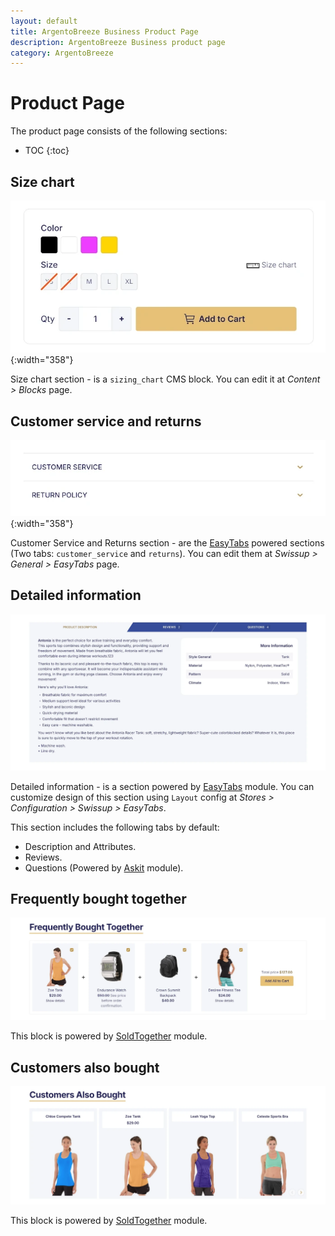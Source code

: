 ```yaml
---
layout: default
title: ArgentoBreeze Business Product Page
description: ArgentoBreeze Business product page
category: ArgentoBreeze
---
```


# Product Page

The product page consists of the following sections:

* TOC
{:toc}

## Size chart

![Sizing Chart](/images/m2/argento-breeze/business/product/size-chart-696x336.webp){:width="358"}

Size chart section - is a `sizing_chart` CMS block. You can edit it at
_Content > Blocks_ page.

## Customer service and returns

![Free shipping](/images/m2/argento-breeze/business/product/customer-service-696x168.webp){:width="358"}

Customer Service and Returns section - are the [EasyTabs](/m2/extensions/easytabs/)
powered sections (Two tabs: `customer_service` and `returns`). You can edit them at
_Swissup > General > EasyTabs_ page.

## Detailed information

![Easytabs](/images/m2/argento-breeze/business/product/easytabs-1696x842.webp)

Detailed information - is a section powered by [EasyTabs](/m2/extensions/easytabs/)
module. You can customize design of this section using `Layout` config at
_Stores > Configuration > Swissup > EasyTabs_.

This section includes the following tabs by default:

 - Description and Attributes.
 - Reviews.
 - Questions (Powered by [Askit](/m2/extensions/askit/) module).

## Frequently bought together

![Frequently bought together](/images/m2/argento-breeze/business/product/frequently-bought-together-1696x553.webp)

This block is powered by [SoldTogether](/m2/extensions/soldtogether/) module.

## Customers also bought

![Customers also bought](/images/m2/argento-breeze/business/product/customers-also-bought-1696x637.webp)

This block is powered by [SoldTogether](/m2/extensions/soldtogether/) module.
